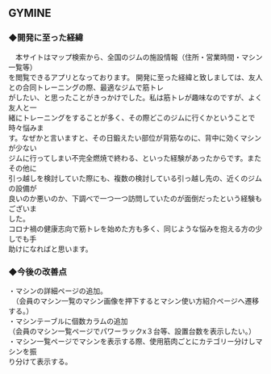 ## GYMINE

### ◆開発に至った経緯
　本サイトはマップ検索から、全国のジムの施設情報（住所・営業時間・マシン一覧等）<br>
を閲覧できるアプリとなっております。
開発に至った経緯と致しましては、友人との合同トレーニングの際、最適なジムで筋トレ<br>
がしたい、と思ったことがきっかけでした。私は筋トレが趣味なのですが、よく友人と一<br>
緒にトレーニングをすることが多く、その際どこのジムに行くかということで時々悩みま<br>
す。なぜかと言いますと、その日鍛えたい部位が背筋なのに、背中に効くマシンが少ない<br>
ジムに行ってしまい不完全燃焼で終わる、といった経験があったからです。またその他に<br>
引っ越しを検討していた際にも、複数の検討している引っ越し先の、近くのジムの設備が<br>
良いのか悪いのか、下調べで一つ一つ訪問していたのが面倒だったという経験もございま<br>
した。<br>
コロナ禍の健康志向で筋トレを始めた方も多く、同じような悩みを抱える方の少しでも手<br>
助けになればと思います。

### ◆今後の改善点
・マシンの詳細ページの追加。<br>
　（会員のマシン一覧のマシン画像を押下するとマシン使い方紹介ページへ遷移する。）<br>
・マシンテーブルに個数カラムの追加<br>
  （会員のマシン一覧ページでパワーラックx３台等、設置台数を表示したい。）
・マシン一覧ページでマシンを表示する際、使用筋肉ごとにカテゴリー分けしマシンを振<br>
り分けて表示する。

